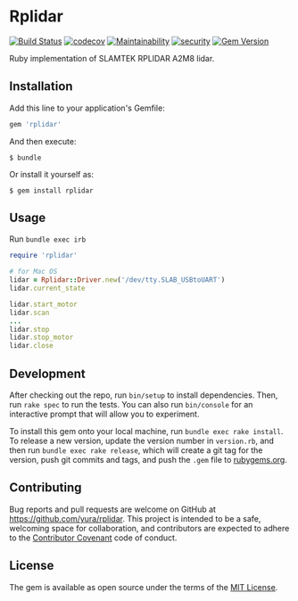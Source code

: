 # Rplidar

[![Build Status](https://semaphoreci.com/api/v1/yurykotlyarov/rplidar/branches/master/shields_badge.svg)](https://semaphoreci.com/yurykotlyarov/rplidar) [![codecov](https://codecov.io/gh/yura/rplidar/branch/master/graph/badge.svg)](https://codecov.io/gh/yura/rplidar) [![Maintainability](https://api.codeclimate.com/v1/badges/3e73393095982858c97b/maintainability)](https://codeclimate.com/github/yura/rplidar/maintainability) [![security](https://hakiri.io/github/yura/rplidar/master.svg)](https://hakiri.io/github/yura/rplidar/master) [![Gem Version](https://badge.fury.io/rb/rplidar.svg)](https://badge.fury.io/rb/rplidar)

Ruby implementation of SLAMTEK RPLIDAR A2M8 lidar.

## Installation

Add this line to your application's Gemfile:

```ruby
gem 'rplidar'
```

And then execute:

    $ bundle

Or install it yourself as:

    $ gem install rplidar

## Usage

Run `bundle exec irb`

```ruby
require 'rplidar'

# for Mac OS
lidar = Rplidar::Driver.new('/dev/tty.SLAB_USBtoUART')
lidar.current_state

lidar.start_motor
lidar.scan
...
lidar.stop
lidar.stop_motor
lidar.close
```

## Development

After checking out the repo, run `bin/setup` to install dependencies. Then, run `rake spec` to run the tests. You can also run `bin/console` for an interactive prompt that will allow you to experiment.

To install this gem onto your local machine, run `bundle exec rake install`. To release a new version, update the version number in `version.rb`, and then run `bundle exec rake release`, which will create a git tag for the version, push git commits and tags, and push the `.gem` file to [rubygems.org](https://rubygems.org).

## Contributing

Bug reports and pull requests are welcome on GitHub at https://github.com/yura/rplidar. This project is intended to be a safe, welcoming space for collaboration, and contributors are expected to adhere to the [Contributor Covenant](http://contributor-covenant.org) code of conduct.

## License

The gem is available as open source under the terms of the [MIT License](https://opensource.org/licenses/MIT).

